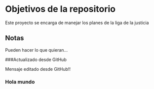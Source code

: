 # Objetivos de la repositorio

Este proyecto se encarga de manejar los planes de la liga de la justicia


## Notas
Pueden hacer lo que quieran...

###Actualizado desde GitHub

Mensaje editado desde GitHub!!

### Hola mundo
